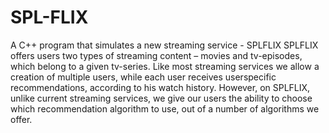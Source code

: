 # SPL-FLIX
A C++ program that simulates a new streaming service - SPLFLIX
SPLFLIX offers users two types of streaming content – movies and tv-episodes,
which belong to a given tv-series. Like most streaming services we allow a creation of
multiple users, while each user receives userspecific recommendations, according to his
watch history. However, on SPLFLIX, unlike current streaming services, we give our users the
ability to choose which recommendation algorithm to use, out of a number of algorithms we offer.

